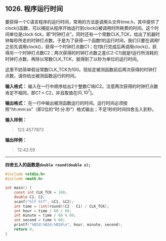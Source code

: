 ﻿## 1026. 程序运行时间
要获得一个C语言程序的运行时间，常用的方法是调用头文件time.h，其中提供了clock()函数，可以捕捉从程序开始运行到clock()被调用时所耗费的时间。这个时间单位是clock tick，即“时钟打点”。同时还有一个常数CLK_TCK，给出了机器时钟每秒所走的时钟打点数。于是为了获得一个函数f的运行时间，我们只要在调用f之前先调用clock()，获得一个时钟打点数C1；在f执行完成后再调用clock()，获得另一个时钟打点数C2；两次获得的时钟打点数之差(C2-C1)就是f运行所消耗的时钟打点数，再除以常数CLK_TCK，就得到了以秒为单位的运行时间。

这里不妨简单假设常数CLK_TCK为100。现给定被测函数前后两次获得的时钟打点数，请你给出被测函数运行的时间。

**输入格式：**
输入在一行中顺序给出2个整数C1和C2。注意两次获得的时钟打点数肯定不相同，即C1 < C2，并且取值在[$0, 10^7$]。

**输出格式：**
在一行中输出被测函数运行的时间。运行时间必须按照“hh:mm:ss”（即2位的“时:分:秒”）格式输出；不足1秒的时间四舍五入到秒。

**输入样例：**
>123 4577973

**输出样例：**
>12:42:59  

---
**四舍五入的函数是`double round(double x);`**

```c
#include <stdio.h>
#include <math.h>

int main() {
	const int CLK_TCK = 100;
	double C1, C2;
	scanf("%lf %lf", &C1, &C2);
	int time = (int)round((C2 - C1) / CLK_TCK);
	int hour = time / 60 / 60;
	int minute = time / 60 % 60;
	int second = time % 60;
	printf("%02d:%02d:%02d\n", hour, minute, second);
	return 0;
}
```